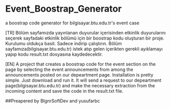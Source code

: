 # Event_Boostrap_Generator
a boostrap code generator for bilgisayar.btu.edu.tr's event case

[TR]
Bölüm sayfamızda yayınlanan duyurular içerisinden etkinlik duyurularını seçerek sayfadaki etkinlik bölümü için bir boostrap kodu oluşturan bir proje.
Kurulumu oldukça basit. Sadece indirip çalıştırın. Bölüm sayfamıza(bilgisayar.btu.edu.tr) istek atıp gelen içerikten gerekli ayıklamayı yapıp kodu result.txt dosyasına kaydedecektir.

[EN]
A project that creates a boostrap code for the event section on the page by selecting the event announcements from among the announcements posted on our depeartment page.
Installation is pretty simple. Just download and run it. It will send a request to our depeartment page(bilgisayar.btu.edu.tr) and make the necessary extraction from the incoming content and save the code in the result.txt file.

##Preapered by
BlgnrSoftDev and yusufarbc
